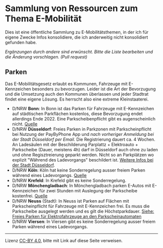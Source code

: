 # Sammlung von Ressourcen zum Thema E-Mobilität

Dies ist eine öffentliche Sammlung zu E-Mobilitätsthemen, in der ich für eigene Zwecke Infos konsolidiere, die ich anderweitig nicht konsolidiert gefunden habe. 

*Ergänzungen durch andere sind erwünscht. Bitte die Liste bearbeiten und die Änderung vorschlagen. (Pull request)*

## Parken

Das E-Mobilitätsgesetz erlaubt es Kommunen, Fahrzeuge mit E-Kennzeichen besonders zu bevorzugen. Leider ist die Art der Bevorzugung und die Umsetzung auch den Kommunen überlassen und jeder Stadtrat findet eine eigene Lösung. Es herrscht also eine extreme Kleinstaaterei.

- D/NRW **Bonn**: In Bonn ist das Parken für Fahrzeuge mit E-Kennzeichen auf städtischen Parkflächen kostenlos, diese Bevorzugung endet allerdings Ende 2022. Eine Parkscheibenpflicht gibt es augenscheinlich nicht. [Quelle](https://www.bonn.de/themen-entdecken/verkehr-mobilitaet/parken.php?lang=de)
- D/NRW **Düsseldorf**: Freies Parken in Parkzonen mit Parkscheinpflicht bei Nutzung der PayByPhone App und *nach vorheriger Anmeldung bei der Stadt Düsseldorf per Email.* Die Registrierung dauert ca. 4 Wochen. An Ladesäulen mit der Beschilderung Parplattz + Elektroauto + Parkscheibe (Dauer, meistens 4h) darf in Düsseldorf auch ohne zu laden und ohne Regisztreierung geparkt werden. Nicht so an Parkplätzen wo explizit "Während des Ladevorgangs" beschildert ist. [Weitere Infos bei der Stadt Düsseldorf](https://www.duesseldorf.de/aktuelles/news/detailansicht/newsdetail/kostenfreies-parken-fuer-elektrofahrzeuge-in-duesseldorf-1.html).
- D/NRW **Köln**: Köln hat keine Sonderregelung ausser freiem Parken während eines Ladevorgangs. [Quelle](https://www.stadt-koeln.de/artikel/68158/index.html)
- D/NRW **Krefeld**: In Krefeld gibt es keine Sonderregelung.
- D/NRW **Mönchengladbach**: In Mönchengladbach parken E-Autos mit E-Kennzeichen für zwei Stunden mit Auslegung der Parkscheibe kostenfrei.  [Quelle](https://www.moenchengladbach.de/de/rathaus/buergerinfo-a-z/planen-bauen-mobilitaet-umwelt-dezernat-vi/stabsstelle-mobilitaetsmanagement-vim/e-mobilitaet/)
- D/NRW **Neuss** (Stadt): In Neuss ist Parken auf Flächen mit Parkscheinpflicht für Fahrzeuge mit E-Kennzeichen frei. Es muss die Parkscheibe ausgelegt werden und es gilt die Höchstparkdauer. [Siehe: Freies Parken für Elektrofahrzeuge an den Parkscheinautomaten](https://www.neuss.de/archiv/2018/04/weitere-ladesaeulen-in-neuss)
- D/NRW **Viersen**:  In Viersen gibt es keine Sonderregelung ausser freiem Parken während eines Ladevorgangs.


---
Lizenz [CC-BY 4.0](https://creativecommons.org/licenses/by/4.0/), bitte mit Link auf diese Seite verweisen.
